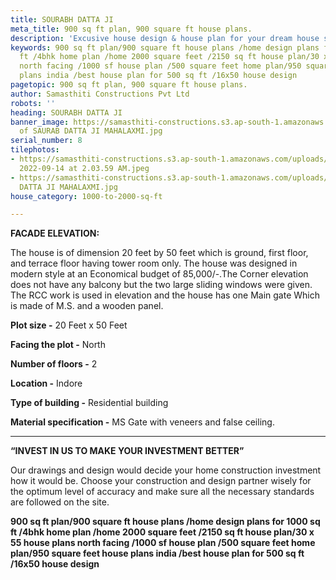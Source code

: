 ```yaml
---
title: SOURABH DATTA JI
meta_title: 900 sq ft plan, 900 square ft house plans.
description: 'Excusive house design & house plan for your dream house seeker. '
keywords: 900 sq ft plan/900 square ft house plans /home design plans for 1000 sq
  ft /4bhk home plan /home 2000 square feet /2150 sq ft house plan/30 x 55 house plans
  north facing /1000 sf house plan /500 square feet home plan/950 square feet house
  plans india /best house plan for 500 sq ft /16x50 house design
pagetopic: 900 sq ft plan, 900 square ft house plans.
author: Samasthiti Constructions Pvt Ltd
robots: ''
heading: SOURABH DATTA JI
banner_image: https://samasthiti-constructions.s3.ap-south-1.amazonaws.com/uploads/Copy
  of SAURAB DATTA JI MAHALAXMI.jpg
serial_number: 8
tilephotos:
- https://samasthiti-constructions.s3.ap-south-1.amazonaws.com/uploads/WhatsApp Image
  2022-09-14 at 2.03.59 AM.jpeg
- https://samasthiti-constructions.s3.ap-south-1.amazonaws.com/uploads/Copy of SAURAB
  DATTA JI MAHALAXMI.jpg
house_category: 1000-to-2000-sq-ft

---
```

**FACADE ELEVATION:**

The house is of dimension 20 feet by 50 feet which is ground, first floor, and terrace floor having tower room only. The house was designed in modern style at an Economical budget of 85,000/-.The Corner elevation does not have any balcony but the two large sliding windows were given. The RCC work is used in elevation and the house has one Main gate Which is made of M.S. and a wooden panel.

**Plot size -** 20 Feet x 50 Feet

**Facing the plot -** North

**Number of floors -** 2

**Location -** Indore

**Type of building -** Residential building

**Material specification -** MS Gate with veneers and false ceiling.

***

**“INVEST IN US TO MAKE YOUR INVESTMENT BETTER”**

Our drawings and design would decide your home construction investment how it would be. Choose your construction and design partner wisely for the optimum level of accuracy and make sure all the necessary standards are followed on the site.

**900 sq ft plan/900 square ft house plans /home design plans for 1000 sq ft /4bhk home plan /home 2000 square feet /2150 sq ft house plan/30 x 55 house plans north facing /1000 sf house plan /500 square feet home plan/950 square feet house plans india /best house plan for 500 sq ft /16x50 house design**